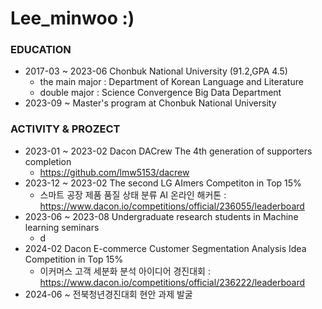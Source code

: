 # Lee_minwoo :)

### EDUCATION
- 2017-03 ~ 2023-06 Chonbuk National University (91.2,GPA 4.5)
  - the main major : Department of Korean Language and Literature
  - double major : Science Convergence Big Data Department
- 2023-09 ~ Master's program at Chonbuk National University 

### ACTIVITY & PROZECT
- 2023-01 ~ 2023-02 Dacon DACrew The 4th generation of supporters completion
  - https://github.com/lmw5153/dacrew
- 2023-12 ~ 2023-02 The second LG AImers Competiton in Top 15%
  - 스마트 공장 제품 품질 상태 분류 AI 온라인 해커톤 : https://www.dacon.io/competitions/official/236055/leaderboard
- 2023-06 ~ 2023-08 Undergraduate research students in Machine learning seminars
  - d
- 2024-02 Dacon E-commerce Customer Segmentation Analysis Idea Competition in Top 15%
  - 이커머스 고객 세분화 분석 아이디어 경진대회 : https://www.dacon.io/competitions/official/236222/leaderboard
- 2024-06 ~ 전북청년경진대회 현안 과제 발굴
